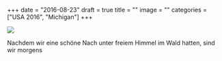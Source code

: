 +++
date = "2016-08-23"
draft = true
title = ""
image = ""
categories = ["USA 2016", "Michigan"]
+++


![](/images/2016-08-23_.jpg)

Nachdem wir eine schöne Nach unter freiem Himmel im Wald hatten,
sind wir morgens 